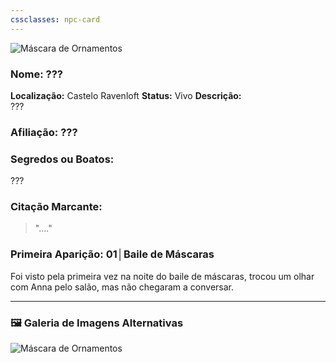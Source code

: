 ```yaml
---
cssclasses: npc-card
---
```


<img src="Máscara de Ornamentos.png" alt="Máscara de Ornamentos" />

### **Nome:** ???
**Localização:** Castelo Ravenloft
**Status:** Vivo
**Descrição:**  
???

### **Afiliação:** ???


### **Segredos ou Boatos:**  
???

### **Citação Marcante:**  
> "...."

### **Primeira Aparição:** 01│Baile de Máscaras
Foi visto pela primeira vez na noite do baile de máscaras, trocou um olhar com Anna pelo salão, mas não chegaram a conversar.


---

### 🖼️ **Galeria de Imagens Alternativas**

<div class="npc-gallery">
    <img src="Máscara de Ornamentos.png" alt="Máscara de Ornamentos" />
</div>
